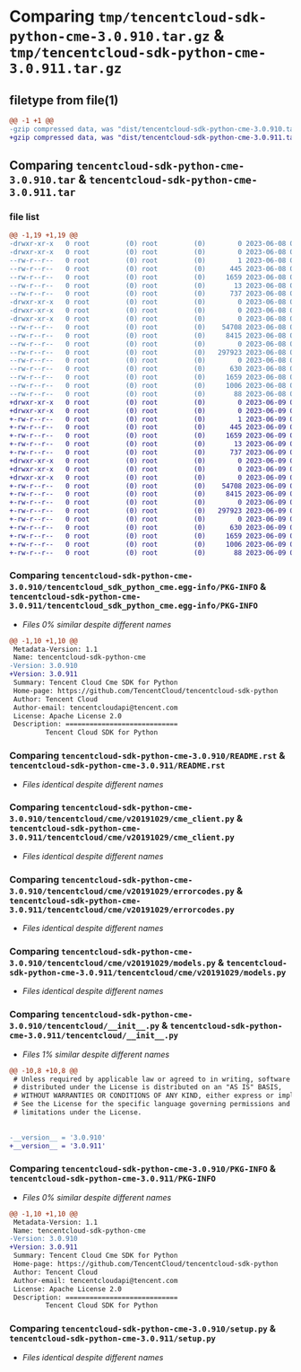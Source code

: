 # Comparing `tmp/tencentcloud-sdk-python-cme-3.0.910.tar.gz` & `tmp/tencentcloud-sdk-python-cme-3.0.911.tar.gz`

## filetype from file(1)

```diff
@@ -1 +1 @@
-gzip compressed data, was "dist/tencentcloud-sdk-python-cme-3.0.910.tar", last modified: Thu Jun  8 09:07:07 2023, max compression
+gzip compressed data, was "dist/tencentcloud-sdk-python-cme-3.0.911.tar", last modified: Fri Jun  9 02:16:03 2023, max compression
```

## Comparing `tencentcloud-sdk-python-cme-3.0.910.tar` & `tencentcloud-sdk-python-cme-3.0.911.tar`

### file list

```diff
@@ -1,19 +1,19 @@
-drwxr-xr-x   0 root         (0) root         (0)        0 2023-06-08 09:07:07.000000 tencentcloud-sdk-python-cme-3.0.910/
-drwxr-xr-x   0 root         (0) root         (0)        0 2023-06-08 09:07:07.000000 tencentcloud-sdk-python-cme-3.0.910/tencentcloud_sdk_python_cme.egg-info/
--rw-r--r--   0 root         (0) root         (0)        1 2023-06-08 09:07:07.000000 tencentcloud-sdk-python-cme-3.0.910/tencentcloud_sdk_python_cme.egg-info/dependency_links.txt
--rw-r--r--   0 root         (0) root         (0)      445 2023-06-08 09:07:07.000000 tencentcloud-sdk-python-cme-3.0.910/tencentcloud_sdk_python_cme.egg-info/SOURCES.txt
--rw-r--r--   0 root         (0) root         (0)     1659 2023-06-08 09:07:07.000000 tencentcloud-sdk-python-cme-3.0.910/tencentcloud_sdk_python_cme.egg-info/PKG-INFO
--rw-r--r--   0 root         (0) root         (0)       13 2023-06-08 09:07:07.000000 tencentcloud-sdk-python-cme-3.0.910/tencentcloud_sdk_python_cme.egg-info/top_level.txt
--rw-r--r--   0 root         (0) root         (0)      737 2023-06-08 09:07:07.000000 tencentcloud-sdk-python-cme-3.0.910/README.rst
-drwxr-xr-x   0 root         (0) root         (0)        0 2023-06-08 09:07:07.000000 tencentcloud-sdk-python-cme-3.0.910/tencentcloud/
-drwxr-xr-x   0 root         (0) root         (0)        0 2023-06-08 09:07:07.000000 tencentcloud-sdk-python-cme-3.0.910/tencentcloud/cme/
-drwxr-xr-x   0 root         (0) root         (0)        0 2023-06-08 09:07:07.000000 tencentcloud-sdk-python-cme-3.0.910/tencentcloud/cme/v20191029/
--rw-r--r--   0 root         (0) root         (0)    54708 2023-06-08 09:07:07.000000 tencentcloud-sdk-python-cme-3.0.910/tencentcloud/cme/v20191029/cme_client.py
--rw-r--r--   0 root         (0) root         (0)     8415 2023-06-08 09:07:07.000000 tencentcloud-sdk-python-cme-3.0.910/tencentcloud/cme/v20191029/errorcodes.py
--rw-r--r--   0 root         (0) root         (0)        0 2023-06-08 09:07:07.000000 tencentcloud-sdk-python-cme-3.0.910/tencentcloud/cme/v20191029/__init__.py
--rw-r--r--   0 root         (0) root         (0)   297923 2023-06-08 09:07:07.000000 tencentcloud-sdk-python-cme-3.0.910/tencentcloud/cme/v20191029/models.py
--rw-r--r--   0 root         (0) root         (0)        0 2023-06-08 09:07:07.000000 tencentcloud-sdk-python-cme-3.0.910/tencentcloud/cme/__init__.py
--rw-r--r--   0 root         (0) root         (0)      630 2023-06-08 09:07:07.000000 tencentcloud-sdk-python-cme-3.0.910/tencentcloud/__init__.py
--rw-r--r--   0 root         (0) root         (0)     1659 2023-06-08 09:07:07.000000 tencentcloud-sdk-python-cme-3.0.910/PKG-INFO
--rw-r--r--   0 root         (0) root         (0)     1006 2023-06-08 09:07:07.000000 tencentcloud-sdk-python-cme-3.0.910/setup.py
--rw-r--r--   0 root         (0) root         (0)       88 2023-06-08 09:07:07.000000 tencentcloud-sdk-python-cme-3.0.910/setup.cfg
+drwxr-xr-x   0 root         (0) root         (0)        0 2023-06-09 02:16:03.000000 tencentcloud-sdk-python-cme-3.0.911/
+drwxr-xr-x   0 root         (0) root         (0)        0 2023-06-09 02:16:03.000000 tencentcloud-sdk-python-cme-3.0.911/tencentcloud_sdk_python_cme.egg-info/
+-rw-r--r--   0 root         (0) root         (0)        1 2023-06-09 02:16:03.000000 tencentcloud-sdk-python-cme-3.0.911/tencentcloud_sdk_python_cme.egg-info/dependency_links.txt
+-rw-r--r--   0 root         (0) root         (0)      445 2023-06-09 02:16:03.000000 tencentcloud-sdk-python-cme-3.0.911/tencentcloud_sdk_python_cme.egg-info/SOURCES.txt
+-rw-r--r--   0 root         (0) root         (0)     1659 2023-06-09 02:16:03.000000 tencentcloud-sdk-python-cme-3.0.911/tencentcloud_sdk_python_cme.egg-info/PKG-INFO
+-rw-r--r--   0 root         (0) root         (0)       13 2023-06-09 02:16:03.000000 tencentcloud-sdk-python-cme-3.0.911/tencentcloud_sdk_python_cme.egg-info/top_level.txt
+-rw-r--r--   0 root         (0) root         (0)      737 2023-06-09 02:16:03.000000 tencentcloud-sdk-python-cme-3.0.911/README.rst
+drwxr-xr-x   0 root         (0) root         (0)        0 2023-06-09 02:16:03.000000 tencentcloud-sdk-python-cme-3.0.911/tencentcloud/
+drwxr-xr-x   0 root         (0) root         (0)        0 2023-06-09 02:16:03.000000 tencentcloud-sdk-python-cme-3.0.911/tencentcloud/cme/
+drwxr-xr-x   0 root         (0) root         (0)        0 2023-06-09 02:16:03.000000 tencentcloud-sdk-python-cme-3.0.911/tencentcloud/cme/v20191029/
+-rw-r--r--   0 root         (0) root         (0)    54708 2023-06-09 02:16:03.000000 tencentcloud-sdk-python-cme-3.0.911/tencentcloud/cme/v20191029/cme_client.py
+-rw-r--r--   0 root         (0) root         (0)     8415 2023-06-09 02:16:03.000000 tencentcloud-sdk-python-cme-3.0.911/tencentcloud/cme/v20191029/errorcodes.py
+-rw-r--r--   0 root         (0) root         (0)        0 2023-06-09 02:16:03.000000 tencentcloud-sdk-python-cme-3.0.911/tencentcloud/cme/v20191029/__init__.py
+-rw-r--r--   0 root         (0) root         (0)   297923 2023-06-09 02:16:03.000000 tencentcloud-sdk-python-cme-3.0.911/tencentcloud/cme/v20191029/models.py
+-rw-r--r--   0 root         (0) root         (0)        0 2023-06-09 02:16:03.000000 tencentcloud-sdk-python-cme-3.0.911/tencentcloud/cme/__init__.py
+-rw-r--r--   0 root         (0) root         (0)      630 2023-06-09 02:16:03.000000 tencentcloud-sdk-python-cme-3.0.911/tencentcloud/__init__.py
+-rw-r--r--   0 root         (0) root         (0)     1659 2023-06-09 02:16:03.000000 tencentcloud-sdk-python-cme-3.0.911/PKG-INFO
+-rw-r--r--   0 root         (0) root         (0)     1006 2023-06-09 02:16:03.000000 tencentcloud-sdk-python-cme-3.0.911/setup.py
+-rw-r--r--   0 root         (0) root         (0)       88 2023-06-09 02:16:03.000000 tencentcloud-sdk-python-cme-3.0.911/setup.cfg
```

### Comparing `tencentcloud-sdk-python-cme-3.0.910/tencentcloud_sdk_python_cme.egg-info/PKG-INFO` & `tencentcloud-sdk-python-cme-3.0.911/tencentcloud_sdk_python_cme.egg-info/PKG-INFO`

 * *Files 0% similar despite different names*

```diff
@@ -1,10 +1,10 @@
 Metadata-Version: 1.1
 Name: tencentcloud-sdk-python-cme
-Version: 3.0.910
+Version: 3.0.911
 Summary: Tencent Cloud Cme SDK for Python
 Home-page: https://github.com/TencentCloud/tencentcloud-sdk-python
 Author: Tencent Cloud
 Author-email: tencentcloudapi@tencent.com
 License: Apache License 2.0
 Description: ============================
         Tencent Cloud SDK for Python
```

### Comparing `tencentcloud-sdk-python-cme-3.0.910/README.rst` & `tencentcloud-sdk-python-cme-3.0.911/README.rst`

 * *Files identical despite different names*

### Comparing `tencentcloud-sdk-python-cme-3.0.910/tencentcloud/cme/v20191029/cme_client.py` & `tencentcloud-sdk-python-cme-3.0.911/tencentcloud/cme/v20191029/cme_client.py`

 * *Files identical despite different names*

### Comparing `tencentcloud-sdk-python-cme-3.0.910/tencentcloud/cme/v20191029/errorcodes.py` & `tencentcloud-sdk-python-cme-3.0.911/tencentcloud/cme/v20191029/errorcodes.py`

 * *Files identical despite different names*

### Comparing `tencentcloud-sdk-python-cme-3.0.910/tencentcloud/cme/v20191029/models.py` & `tencentcloud-sdk-python-cme-3.0.911/tencentcloud/cme/v20191029/models.py`

 * *Files identical despite different names*

### Comparing `tencentcloud-sdk-python-cme-3.0.910/tencentcloud/__init__.py` & `tencentcloud-sdk-python-cme-3.0.911/tencentcloud/__init__.py`

 * *Files 1% similar despite different names*

```diff
@@ -10,8 +10,8 @@
 # Unless required by applicable law or agreed to in writing, software
 # distributed under the License is distributed on an "AS IS" BASIS,
 # WITHOUT WARRANTIES OR CONDITIONS OF ANY KIND, either express or implied.
 # See the License for the specific language governing permissions and
 # limitations under the License.
 
 
-__version__ = '3.0.910'
+__version__ = '3.0.911'
```

### Comparing `tencentcloud-sdk-python-cme-3.0.910/PKG-INFO` & `tencentcloud-sdk-python-cme-3.0.911/PKG-INFO`

 * *Files 0% similar despite different names*

```diff
@@ -1,10 +1,10 @@
 Metadata-Version: 1.1
 Name: tencentcloud-sdk-python-cme
-Version: 3.0.910
+Version: 3.0.911
 Summary: Tencent Cloud Cme SDK for Python
 Home-page: https://github.com/TencentCloud/tencentcloud-sdk-python
 Author: Tencent Cloud
 Author-email: tencentcloudapi@tencent.com
 License: Apache License 2.0
 Description: ============================
         Tencent Cloud SDK for Python
```

### Comparing `tencentcloud-sdk-python-cme-3.0.910/setup.py` & `tencentcloud-sdk-python-cme-3.0.911/setup.py`

 * *Files identical despite different names*

